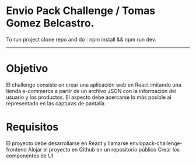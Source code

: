 # Envio Pack Challenge / Tomas Gomez Belcastro.

To run project clone repo and do : npm install && npm run dev.

-----------------------------------------------

# Objetivo
 El challenge consiste en crear una aplicación web en React imitando una tienda e-commerce a partir de
 un archivo JSON con la información del usuario y los productos. El aspecto debe acercarse lo más
 posible al representado en las capturas de pantalla.


 # Requisitos
El proyecto debe desarrollarse en React y llamarse enviopack-challenge-frontend
 Alojar el proyecto en Github en un repositorio público
 Crear los componentes de UI

